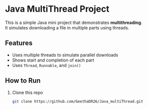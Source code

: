 # Java MultiThread Project

This is a simple Java mini project that demonstrates **multithreading**.  
It simulates downloading a file in multiple parts using threads.

## Features
- Uses multiple threads to simulate parallel downloads  
- Shows start and completion of each part  
- Uses `Thread`, `Runnable`, and `join()`  

## How to Run
1. Clone this repo  
   ```bash
   git clone https://github.com/GeethaDR26/Java_multiThread.git
